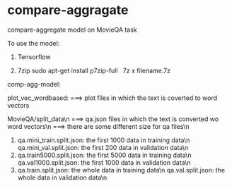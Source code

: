 # compare-aggragate
compare-aggregate model on MovieQA task

To use the model:

1. Tensorflow

2. 7zip
   sudo apt-get install p7zip-full
   7z x filename.7z
   
   
comp-agg-model:


plot_vec_wordbased:
===> plot files in which the text is coverted to word vectors

MovieQA/split_data\n
===> qa.json files in which the text is converted wo word vectors\n
===> there are some different size for qa files\n
1. qa.mini_train.split.json: the first 1000 data in training data\n
   qa.mini_val.split.json: the first 200 data in validation data\n
2. qa.train5000.split.json: the first 5000 data in training data\n
   qa.val1000.split.json: the first 1000 data in validation data\n
3. qa.train.split.json: the whole data in training data\n
   qa.val.split.json: the whole data in validation data\n
